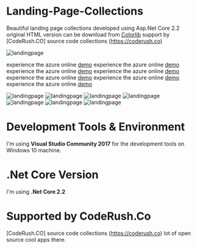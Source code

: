 # Landing-Page-Collections

Beautiful landing page collections developed using Asp.Net Core 2.2
original HTML version can be download from [Colorlib](https://colorlib.com)
support by [CodeRush.CO] source code collections (https://coderush.co)


![landingpage](coderush22/wwwroot/lp0.png)

experience the azure online [demo](https://landing-page-lite.azurewebsites.net/Appru)
experience the azure online [demo](https://landing-page-lite.azurewebsites.net/Apps)
experience the azure online [demo](https://landing-page-lite.azurewebsites.net/Appson)
experience the azure online [demo](https://landing-page-lite.azurewebsites.net/Appy)
experience the azure online [demo](https://landing-page-lite.azurewebsites.net/Bulkapp)
experience the azure online [demo](https://landing-page-lite.azurewebsites.net/Colid)
experience the azure online [demo](https://landing-page-lite.azurewebsites.net/Gaas)

![landingpage](coderush22/wwwroot/lp1.png)
![landingpage](coderush22/wwwroot/lp2.png)
![landingpage](coderush22/wwwroot/lp3.png)
![landingpage](coderush22/wwwroot/lp4.png)
![landingpage](coderush22/wwwroot/lp5.png)
![landingpage](coderush22/wwwroot/lp6.png)
![landingpage](coderush22/wwwroot/lp7.png)

# Development Tools & Environment

I'm using **Visual Studio Community 2017** for the development tools on Windows 10 machine.

# .Net Core Version

I'm using **.Net Core 2.2**


# Supported by CodeRush.Co
[CodeRush.CO] source code collections (https://coderush.co) lot of open source cool apps there.



